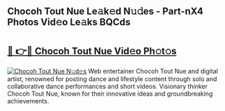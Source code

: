## Chocoh Tout Nue Le𝚊k𝚎d N𝚞𝚍es - Part-nX4 Photos Vid𝚎o Le𝚊ks BQCds

# <h2><a href="http://fban9me.evod.top/?m=Chocoh+Tout+Nue">🔗 👉🔴 Chocoh Tout Nue Vid𝚎o Ph𝚘t𝚘s</a></h2>

[![Chocoh Tout Nue N𝚞d𝚎s](https://i.imgur.com/8V9OHl7.gif)](http://fban9me.evod.top/?m=Chocoh+Tout+Nue)
Web entertainer Chocoh Tout Nue and digital artist, renowned for posting dance and lifestyle content through solo and collaborative dance performances and short videos. Visionary thinker Chocoh Tout Nue, known for their innovative ideas and groundbreaking achievements. 
